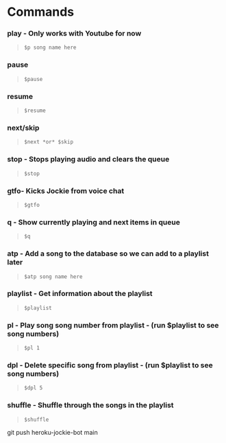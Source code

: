 # Commands
### play - Only works with Youtube for now 
> `$p song name here`

### pause 
> `$pause`

### resume 
> `$resume`

### next/skip
> `$next *or* $skip`

### stop - Stops playing audio and clears the queue
> `$stop`

### gtfo- Kicks Jockie from voice chat
> `$gtfo`

### q - Show currently playing and next items in queue
> `$q`

### atp - Add a song to the database so we can add to a playlist later
> `$atp song name here`

### playlist - Get information about the playlist
> `$playlist`

### pl - Play song song number from playlist - (run $playlist to see song numbers)
> `$pl 1`

### dpl - Delete specific song from playlist - (run $playlist to see song numbers)
> `$dpl 5`

### shuffle - Shuffle through the songs in the playlist
> `$shuffle`


git push heroku-jockie-bot main
